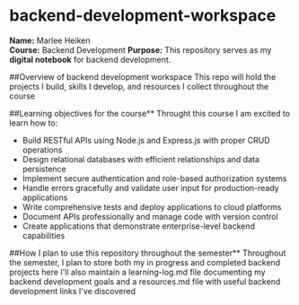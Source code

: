 # backend-development-workspace

**Name:** Marlee Heiken  
**Course:** Backend Development
**Purpose:** This repository serves as my **digital notebook** for backend development.  

##Overview of backend development workspace
This repo will hold the projects I build, skills I develop, and resources I collect throughout the course 

##Learning objectives for the course**
Throught this course I am excited to learn how to:
- Build RESTful APIs using Node.js and Express.js with proper CRUD operations
- Design relational databases with efficient relationships and data persistence
- Implement secure authentication and role-based authorization systems
- Handle errors gracefully and validate user input for production-ready applications
- Write comprehensive tests and deploy applications to cloud platforms
- Document APIs professionally and manage code with version control
- Create applications that demonstrate enterprise-level backend capabilities

##How I plan to use this repository throughout the semester**
Throughout the semester, I plan to store both my in progress and completed backend projects here
I'll also maintain a learning-log.md file documenting my backend development goals
and a resources.md file with useful backend development links I've discovered